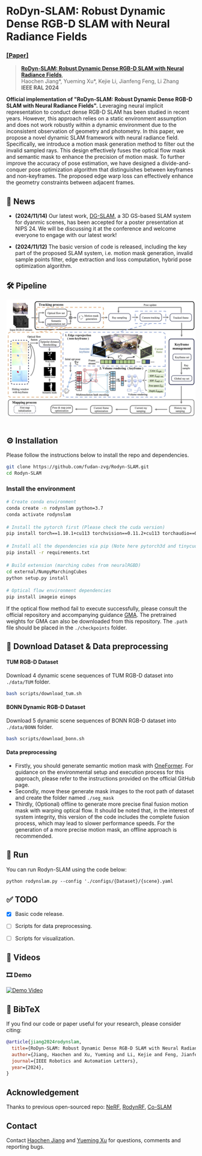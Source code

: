 # RoDyn-SLAM: Robust Dynamic Dense RGB-D SLAM with Neural Radiance Fields
### [[Paper]](https://arxiv.org/abs/2407.01303) 

> [**RoDyn-SLAM: Robust Dynamic Dense RGB-D SLAM with Neural Radiance Fields**](https://arxiv.org/abs/2407.01303),            
> Haochen Jiang*, Yueming Xu*, Kejie Li, Jianfeng Feng, Li Zhang  
> **IEEE RAL 2024**

**Official implementation of "RoDyn-SLAM: Robust Dynamic Dense RGB-D SLAM with Neural Radiance Fields".** Leveraging neural implicit representation to conduct dense RGB-D SLAM has been studied in recent years. However, this approach relies on a static environment assumption and does not work robustly within a dynamic environment due to the inconsistent observation of geometry and photometry. In this paper, we propose a novel dynamic SLAM framework with neural radiance field. Specifically, we introduce a motion mask generation method to filter out the invalid sampled rays. This design effectively fuses the optical flow mask and semantic mask to enhance the precision of motion mask. To further improve the accuracy of pose estimation, we have designed a divide-and-conquer pose optimization algorithm that distinguishes between keyframes and non-keyframes. The proposed edge warp loss can effectively enhance the geometry constraints between adjacent frames.

## 🚀 News

- **(2024/11/14)** Our latest work, [DG-SLAM]((https://arxiv.org/abs/2411.08373)), a 3D GS-based SLAM system for dyanmic scenes, has been accepted for a poster presentation at NIPS 24. We will be discussing it at the conference and welcome everyone to engage with our latest work!

- **(2024/11/12)** The basic version of code is released, including the key part of the proposed SLAM system, i.e. motion mask generation, invalid sample points filter, edge extraction and loss computation, hybrid pose optimization algorithm. 

## 🛠️ Pipeline
<div align="center">
  <img src="assets/pipeline.jpg"/>
</div><br/>

## ⚙️ Installation

Please follow the instructions below to install the repo and dependencies.

```bash
git clone https://github.com/fudan-zvg/Rodyn-SLAM.git
cd Rodyn-SLAM
```

### Install the environment

```bash
# Create conda environment
conda create -n rodynslam python=3.7
conda activate rodynslam

# Install the pytorch first (Please check the cuda version)
pip install torch==1.10.1+cu113 torchvision==0.11.2+cu113 torchaudio==0.10.1 -f https://download.pytorch.org/whl/cu113/torch_stable.html

# Install all the dependencies via pip (Note here pytorch3d and tinycudann requires ~10min to build)
pip install -r requirements.txt

# Build extension (marching cubes from neuralRGBD)
cd external/NumpyMarchingCubes
python setup.py install

# Optical flow environment dependencies
pip install imageio einops
```

If the optical flow method fail to execute successfully, please consult the official repository and accompanying guidance [GMA](https://github.com/zacjiang/GMA). The pretrained weights for GMA can also be downloaded from this repository. The `.path` file should be placed in the `./checkpoints` folder.
## 📂 Download Dataset & Data preprocessing

#### TUM RGB-D Dataset
Download 4 dynamic scene sequences of TUM RGB-D dataset into `./data/TUM` folder.

```bash
bash scripts/download_tum.sh 
```

#### BONN Dynamic RGB-D Dataset
Download 5 dynamic scene sequences of BONN RGB-D dataset into `./data/BONN` folder.

```bash
bash scripts/download_bonn.sh 
```

#### Data preprocessing
- Firstly, you should generate semantic motion mask with [OneFormer](https://github.com/SHI-Labs/OneFormer). For guidance on the environmental setup and execution process for this approach, please refer to the instructions provided on the official GitHub page.  
- Secondly, move these generate mask images to the root path of dataset and create the folder named `./seg_mask`  
- Thirdly, (Optional) offline to generate more precise final fusion motion mask with warping optical flow. It should be noted that, in the interest of system integrity, this version of the code includes the complete fusion process, which may lead to slower performance speeds. For the generation of a more precise motion mask, an offline approach is recommended.

## 🔄 Run
You can run Rodyn-SLAM using the code below:

```
python rodynslam.py --config './configs/{Dataset}/{scene}.yaml 
```

## ✅ TODO
- [x] Basic code release.
- [ ] Scripts for data preprocessing.
- [ ] Scripts for visualization.


## 🎥 Videos
### 🎞️ Demo
[![Demo Video](https://i3.ytimg.com/vi/Z7jtT3_wgwc/maxresdefault.jpg)](https://www.youtube.com/embed/Z7jtT3_wgwc)

## 📜 BibTeX
If you find our code or paper useful for your research, please consider citing:
```bibtex
@article{jiang2024rodynslam,
  title={RoDyn-SLAM: Robust Dynamic Dense RGB-D SLAM with Neural Radiance Fields},
  author={Jiang, Haochen and Xu, Yueming and Li, Kejie and Feng, Jianfeng and Zhang, Li},
  journal={IEEE Robotics and Automation Letters},
  year={2024},
}
```

## Acknowledgement
Thanks to previous open-sourced repo: [NeRF](https://github.com/bmild/nerf), [RodynRF](https://robust-dynrf.github.io/), [Co-SLAM](https://github.com/HengyiWang/Co-SLAM)

## Contact
Contact [Haochen Jiang](jianghc1995@gmail.com) and [Yueming Xu](xuyueming21@m.fudan.edu.cn) for questions, comments and reporting bugs.